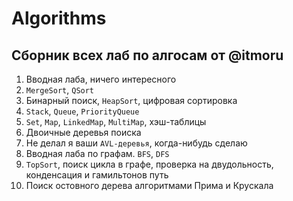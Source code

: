 # Algorithms
## Сборник всех лаб по алгосам от @itmoru
1. Вводная лаба, ничего интересного
2. `MergeSort`, `QSort`
3. Бинарный поиск, `HeapSort`, цифровая сортировка
4. `Stack`, `Queue`, `PriorityQueue`
5. `Set`, `Map`, `LinkedMap`, `MultiMap`, хэш-таблицы
6. Двоичные деревья поиска
7. Не делал я ваши `AVL-деревья`, когда-нибудь сделаю
8. Вводная лаба по графам. `BFS`, `DFS`
9. `TopSort`, поиск цикла в графе, проверка на двудольность, конденсация и гамильтонов путь
10. Поиск остовного дерева алгоритмами Прима и Крускала
